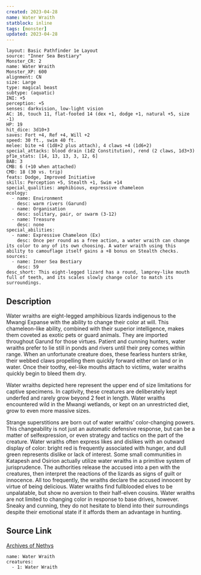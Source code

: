 ```yaml
---
created: 2023-04-28
name: Water Wraith
statblock: inline
tags: [monster]
updated: 2023-04-28
---
```

```statblock
layout: Basic Pathfinder 1e Layout
source: "Inner Sea Bestiary"
Monster_CR: 2
name: Water Wraith
Monster_XP: 600
alignment: CN
size: Large
type: magical beast
subtype: (aquatic)
INI: +5
perception: +5
senses: darkvision, low-light vision
AC: 16, touch 11, flat-footed 14 (dex +1, dodge +1, natural +5, size -1)
HP: 19
hit_dice: 3d10+3
saves: Fort +4, Ref +4, Will +2
speed: 30 ft., swim 40 ft.
melee: bite +4 (1d8+2 plus attach), 4 claws +4 (1d6+2)
special_attacks: blood drain (1d2 Constitution), rend (2 claws, 1d3+3)
pf1e_stats: [14, 13, 13, 3, 12, 6]
BAB: 3
CMB: 6 (+10 when attached)
CMD: 18 (30 vs. trip)
feats: Dodge, Improved Initiative
skills: Perception +5, Stealth +1, Swim +14
special_qualities: amphibious, expressive chameleon
ecology:
  - name: Environment
    desc: warm rivers (Garund)
  - name: Organisation
    desc: solitary, pair, or swarm (3-12)
  - name: Treasure
    desc: none
special_abilities:
  - name: Expressive Chameleon (Ex)
    desc: Once per round as a free action, a water wraith can change its color to any of its own choosing. A water wraith using this ability to camouflage itself gains a +8 bonus on Stealth checks.
sources:
  - name: Inner Sea Bestiary
    desc: 59
desc_short: This eight-legged lizard has a round, lamprey-like mouth full of teeth, and its scales slowly change color to match its surroundings.
```
## Description
Water wraiths are eight-legged amphibious lizards indigenous to the Mwangi Expanse with the ability to change their color at will. This chameleon-like ability, combined with their superior intelligence, makes them coveted as exotic pets or guard animals. They are imported throughout Garund for those virtues. Patient and cunning hunters, water wraiths prefer to lie still in ponds and rivers until their prey comes within range. When an unfortunate creature does, these fearless hunters strike, their webbed claws propelling them quickly forward either on land or in water. Once their toothy, eel-like mouths attach to victims, water wraiths quickly begin to bleed them dry.

Water wraiths depicted here represent the upper end of size limitations for captive specimens. In captivity, these creatures are deliberately kept underfed and rarely grow beyond 2 feet in length. Water wraiths encountered wild in the Mwangi wetlands, or kept on an unrestricted diet, grow to even more massive sizes.

Strange superstitions are born out of water wraiths’ color-changing powers. This changeability is not just an automatic defensive response, but can be a matter of selfexpression, or even strategy and tactics on the part of the creature. Water wraiths often express likes and dislikes with an outward display of color: bright red is frequently associated with hunger, and dull green represents dislike or lack of interest. Some small communities in Katapesh and Osirion actually utilize water wraiths in a primitive system of jurisprudence. The authorities release the accused into a pen with the creatures, then interpret the reactions of the lizards as signs of guilt or innocence. All too frequently, the wraiths declare the accused innocent by virtue of being delicious. Water wraiths find fullblooded elves to be unpalatable, but show no aversion to their half-elven cousins. Water wraiths are not limited to changing color in response to base drives, however. Sneaky and cunning, they do not hesitate to blend into their surroundings despite their emotional state if it affords them an advantage in hunting.
## Source Link
[Archives of Nethys](https://aonprd.com/MonsterDisplay.aspx?ItemName=Water%20Wraith)
```encounter-table
name: Water Wraith
creatures:
  - 1: Water Wraith
```
